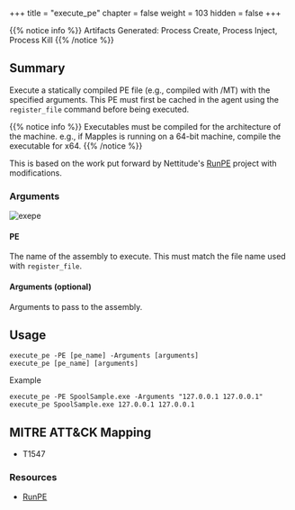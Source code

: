 +++
title = "execute_pe"
chapter = false
weight = 103
hidden = false
+++

{{% notice info %}}
Artifacts Generated: Process Create, Process Inject, Process Kill
{{% /notice %}}

## Summary

Execute a statically compiled PE file (e.g., compiled with /MT) with the specified arguments. This PE must first be cached in the agent using the `register_file` command before being executed.

{{% notice info %}}
Executables must be compiled for the architecture of the machine. e.g., if Mapples is running on a 64-bit machine, compile the executable for x64.
{{% /notice %}}

This is based on the work put forward by Nettitude's [RunPE](https://github.com/nettitude/RunPE) project with modifications.

### Arguments
![exepe](../images/execute_pe.png)

#### PE
The name of the assembly to execute. This must match the file name used with `register_file`. 

#### Arguments (optional)
Arguments to pass to the assembly.

## Usage
```
execute_pe -PE [pe_name] -Arguments [arguments]
execute_pe [pe_name] [arguments]
```

Example
```
execute_pe -PE SpoolSample.exe -Arguments "127.0.0.1 127.0.0.1"
execute_pe SpoolSample.exe 127.0.0.1 127.0.0.1
```


## MITRE ATT&CK Mapping

- T1547

### Resources
- [RunPE](https://github.com/nettitude/RunPE)
